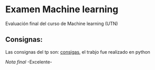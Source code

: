 # Examen Machine learning

Evaluación final del curso de Machine learning (UTN)

## Consignas:
Las consignas del tp son: [consigas](https://github.com/Santiago-Henseler/Machine-learning-UTN/blob/main/TP%20Final.pdf), el trabjo fue realizado en python

*Nota final* -Excelente-

